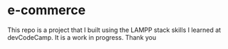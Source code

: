 # e-commerce
This repo is a project that I built using the  LAMPP stack skills I learned at devCodeCamp. It is a work in progress. Thank you
